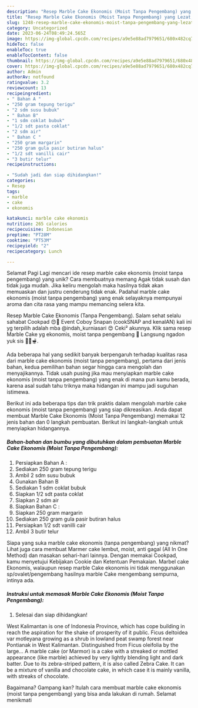 ```yaml
---
description: "Resep Marble Cake Ekonomis (Moist Tanpa Pengembang) yang Lezat, Lezat"
title: "Resep Marble Cake Ekonomis (Moist Tanpa Pengembang) yang Lezat, Lezat"
slug: 1248-resep-marble-cake-ekonomis-moist-tanpa-pengembang-yang-lezat-lezat
category: Uncategorized
date: 2023-06-24T08:49:24.565Z
image: https://img-global.cpcdn.com/recipes/a9e5e88ad7979651/680x482cq70/marble-cake-ekonomis-moist-tanpa-pengembang-foto-resep-utama.jpg
hideToc: false
enableToc: true
enableTocContent: false
thumbnail: https://img-global.cpcdn.com/recipes/a9e5e88ad7979651/680x482cq70/marble-cake-ekonomis-moist-tanpa-pengembang-foto-resep-utama.jpg
cover: https://img-global.cpcdn.com/recipes/a9e5e88ad7979651/680x482cq70/marble-cake-ekonomis-moist-tanpa-pengembang-foto-resep-utama.jpg
author: Admin
authorAv: notfound
ratingvalue: 3.2
reviewcount: 13
recipeingredient:
- " Bahan A "
- "250 gram tepung terigu"
- "2 sdm susu bubuk"
- " Bahan B"
- "1 sdm coklat bubuk"
- "1/2 sdt pasta coklat"
- "2 sdm air"
- " Bahan C "
- "250 gram margarin"
- "250 gram gula pasir butiran halus"
- "1/2 sdt vanilli cair"
- "3 butir telur"
recipeinstructions:

- "Sudah jadi dan siap dihidangkan!"
categories:
- Resep
tags:
- marble
- cake
- ekonomis

katakunci: marble cake ekonomis 
nutrition: 265 calories
recipecuisine: Indonesian
preptime: "PT28M"
cooktime: "PT53M"
recipeyield: "2"
recipecategory: Lunch

---
```



Selamat Pagi Lagi mencari ide resep marble cake ekonomis (moist tanpa pengembang) yang unik? Cara membuatnya memang Agak tidak susah dan tidak juga mudah. Jika keliru mengolah maka hasilnya tidak akan memuaskan dan justru cenderung tidak enak. Padahal marble cake ekonomis (moist tanpa pengembang) yang enak selayaknya mempunyai aroma dan cita rasa yang mampu memancing selera kita.


Resep Marble Cake Ekonomis (Tanpa Pengembang). Salam sehat selalu sahabat Cookpad 😍🙏 Event Coboy Snapan (cookSNAP and kenalAN) kali ini yg terpilih adalah mba @indah_kurniasari 😍 Ceki² akunnya. Klik sama resep Marble Cake yg ekonomis, moist tanpa pengembang 🍞 Langsung ngadon yuk sis 👩‍🍳🫕.

Ada beberapa hal yang sedikit banyak berpengaruh terhadap kualitas rasa dari marble cake ekonomis (moist tanpa pengembang), pertama dari jenis bahan, kedua pemilihan bahan segar hingga cara mengolah dan menyajikannya. Tidak usah pusing jika mau menyiapkan marble cake ekonomis (moist tanpa pengembang) yang enak di mana pun kamu berada, karena asal sudah tahu triknya maka hidangan ini mampu jadi suguhan istimewa.


Berikut ini ada beberapa tips dan trik praktis dalam mengolah marble cake ekonomis (moist tanpa pengembang) yang siap dikreasikan. Anda dapat membuat Marble Cake Ekonomis (Moist Tanpa Pengembang) memakai 12 jenis bahan dan 0 langkah pembuatan. Berikut ini langkah-langkah untuk menyiapkan hidangannya.

<!--inarticleads1-->

##### Bahan-bahan dan bumbu yang dibutuhkan dalam pembuatan Marble Cake Ekonomis (Moist Tanpa Pengembang):

1. Persiapkan  Bahan A :
1. Sediakan 250 gram tepung terigu
1. Ambil 2 sdm susu bubuk
1. Gunakan  Bahan B
1. Sediakan 1 sdm coklat bubuk
1. Siapkan 1/2 sdt pasta coklat
1. Siapkan 2 sdm air
1. Siapkan  Bahan C :
1. Siapkan 250 gram margarin
1. Sediakan 250 gram gula pasir butiran halus
1. Persiapkan 1/2 sdt vanilli cair
1. Ambil 3 butir telur


Siapa yang suka marble cake ekonomis (tanpa pengembang) yang nikmat? Lihat juga cara membuat Marmer cake lembut, moist, anti gagal (All In One Method) dan masakan sehari-hari lainnya. Dengan memakai Cookpad, kamu menyetujui Kebijakan Cookie dan Ketentuan Pemakaian. Marbel cake Ekonomis, walaupun resep marble Cake ekonomis ini tidak menggunakan sp/ovalet/pengembang hasilnya marble Cake mengembang sempurna, intinya ada. 

<!--inarticleads2-->

##### Instruksi untuk memasak Marble Cake Ekonomis (Moist Tanpa Pengembang):


1. Selesai dan siap dihidangkan!

West Kalimantan is one of Indonesia Province, which has cope building in reach the aspiration for the shake of prosperity of it public. Ficus deltoidea var motleyana growing as a shrub in lowland peat swamp forest near Pontianak in West Kalimantan. Distinguished from Ficus oleifolia by the large… A marble cake (or Marmor) is a cake with a streaked or mottled appearance (like marble) achieved by very lightly blending light and dark batter. Due to its zebra-striped pattern, it is also called Zebra Cake. It can be a mixture of vanilla and chocolate cake, in which case it is mainly vanilla, with streaks of chocolate. 

Bagaimana? Gampang kan? Itulah cara membuat marble cake ekonomis (moist tanpa pengembang) yang bisa anda lakukan di rumah. Selamat menikmati
